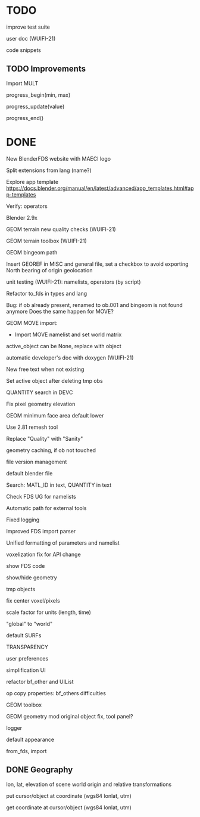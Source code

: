 # TODO

improve test suite

user doc (WUIFI-21)

code snippets

## TODO Improvements

Import MULT

progress_begin(min, max)

progress_update(value)

progress_end()

# DONE

New BlenderFDS website with MAECI logo

Split extensions from lang (name?)

Explore app template
https://docs.blender.org/manual/en/latest/advanced/app_templates.html#app-templates


Verify: operators

Blender 2.9x

GEOM terrain new quality checks (WUIFI-21)

GEOM terrain toolbox (WUIFI-21)

GEOM bingeom path

Insert GEOREF in MISC and general file, set a checkbox to avoid exporting
North bearing of origin geolocation

unit testing (WUIFI-21): namelists, operators (by script)


Refactor to_fds in types and lang


Bug: if ob already present, renamed to ob.001 and bingeom is not found anymore
Does the same happen for MOVE?


GEOM MOVE import:
- Import MOVE namelist and set world matrix

active_object can be None, replace with object

automatic developer's doc with doxygen (WUIFI-21)

New free text when not existing

Set active object after deleting tmp obs

QUANTITY search in DEVC

Fix pixel geometry elevation

GEOM minimum face area default lower

Use 2.81 remesh tool

Replace "Quality" with "Sanity"

geometry caching, if ob not touched

file version management

default blender file

Search: MATL_ID in text, QUANTITY in text

Check FDS UG for namelists

Automatic path for external tools

Fixed logging

Improved FDS import parser

Unified formatting of parameters and namelist

voxelization fix for API change

show FDS code

show/hide geometry

tmp objects

fix center voxel/pixels

scale factor for units (length, time)

"global" to "world"

default SURFs

TRANSPARENCY

user preferences

simplification UI

refactor bf_other and UIList

op copy properties: bf_others difficulties

GEOM toolbox

GEOM geometry mod original object fix, tool panel?

logger

default appearance

from_fds, import

## DONE Geography

lon, lat, elevation of scene world origin and relative transformations

put cursor/object at coordinate (wgs84 lonlat, utm)

get coordinate at cursor/object (wgs84 lonlat, utm)
